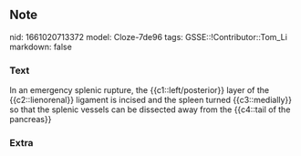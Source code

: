 ## Note
nid: 1661020713372
model: Cloze-7de96
tags: GSSE::!Contributor::Tom_Li
markdown: false

### Text
<div>
  In an emergency splenic rupture, the {{c1::left/posterior}} layer
  of the {{c2::lienorenal}} ligament is incised and the spleen
  turned {{c3::medially}} so that the splenic vessels can be
  dissected away from the {{c4::tail of the pancreas}}
</div>

### Extra

